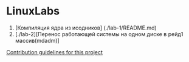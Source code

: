 # LinuxLabs
1. [Компиляция ядра из исодников] (./lab-1/README.md)
2. [./lab-2][Перенос работающей системы на одном диске в рейд1 массив(mdadm)]

[Contribution guidelines for this project](docs/CONTRIBUTING.md)
